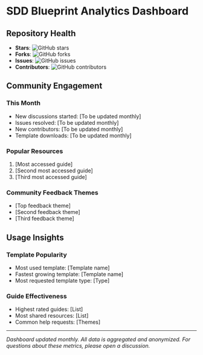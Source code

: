 # SDD Blueprint Analytics Dashboard

## Repository Health

- **Stars**: ![GitHub stars](https://img.shields.io/github/stars/[username]/spec-driven-development-blueprint)
- **Forks**: ![GitHub forks](https://img.shields.io/github/forks/[username]/spec-driven-development-blueprint)
- **Issues**: ![GitHub issues](https://img.shields.io/github/issues/[username]/spec-driven-development-blueprint)
- **Contributors**: ![GitHub contributors](https://img.shields.io/github/contributors/[username]/spec-driven-development-blueprint)

## Community Engagement

### This Month
- New discussions started: [To be updated monthly]
- Issues resolved: [To be updated monthly]
- New contributors: [To be updated monthly]
- Template downloads: [To be updated monthly]

### Popular Resources
1. [Most accessed guide]
2. [Second most accessed guide]
3. [Third most accessed guide]

### Community Feedback Themes
- [Top feedback theme]
- [Second feedback theme]
- [Third feedback theme]

## Usage Insights

### Template Popularity
- Most used template: [Template name]
- Fastest growing template: [Template name]
- Most requested template type: [Type]

### Guide Effectiveness
- Highest rated guides: [List]
- Most shared resources: [List]
- Common help requests: [Themes]

---
*Dashboard updated monthly. All data is aggregated and anonymized.*
*For questions about these metrics, please open a discussion.*

